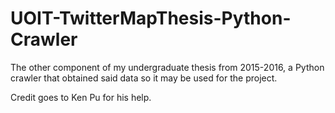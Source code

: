 # UOIT-TwitterMapThesis-Python-Crawler
The other component of my undergraduate thesis from 2015-2016, a Python crawler that obtained said data so it may be used for the project.

Credit goes to Ken Pu for his help.
